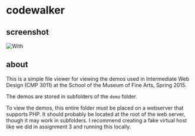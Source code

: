# codewalker

## screenshot

![With](https://github.com/saulbaizman/codewalker/raw/master/screenshot.png)

## about

This is a simple file viewer for viewing the demos used in Intermediate Web Design (CMP 3011) at the School of the Museum of Fine Arts, Spring 2015.

The demos are stored in subfolders of the `demo` folder.

To view the demos, this entire folder must be placed on a webserver that supports PHP. It should probably be located at the root of the web server, though it may work in subfolders. I recommend creating a fake virtual host like we did in assignment 3 and running this locally.



